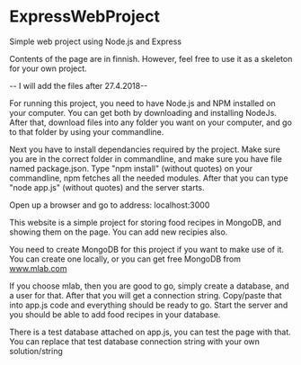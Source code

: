 # ExpressWebProject

Simple web project using Node.js and Express

Contents of the page are in finnish. However, feel free to use it as a skeleton for your own project.

-- I will add the files after 27.4.2018--

For running this project, you need to have Node.js and NPM installed on your computer. You can get both by downloading and installing NodeJs. After that, download files into any folder you want on your computer, and go to that folder by using your commandline.

Next you have to install dependancies required by the project. Make sure you are in the correct folder in commandline, and make sure you have file named package.json. Type "npm install" (without quotes) on your commandline, npm fetches all the needed modules. After that you can type "node app.js" (without quotes) and the server starts.

Open up a browser and go to address: localhost:3000

This website is a simple project for storing food recipes in MongoDB, and showing them on the page. You can add new recipies also.

You need to create MongoDB for this project if you want to make use of it. You can create one locally, or you can get free MongoDB from www.mlab.com

If you choose mlab, then you are good to go, simply create a database, and a user for that. After that you will get a connection string. Copy/paste that into app.js code and everything should be ready to go. Start the server and you should be able to add food recipes in your database.

There is a test database attached on app.js, you can test the page with that. You can replace that test database connection string with your own solution/string
